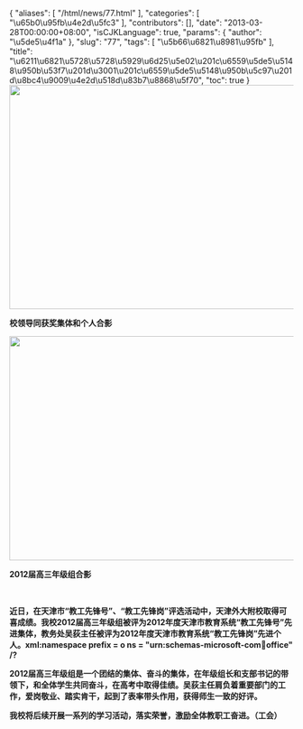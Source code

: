 {
    "aliases": [
        "/html/news/77.html"
    ],
    "categories": [
        "\u65b0\u95fb\u4e2d\u5fc3"
    ],
    "contributors": [],
    "date": "2013-03-28T00:00:00+08:00",
    "isCJKLanguage": true,
    "params": {
        "author": "\u5de5\u4f1a"
    },
    "slug": "77",
    "tags": [
        "\u5b66\u6821\u8981\u95fb"
    ],
    "title": "\u6211\u6821\u5728\u5728\u5929\u6d25\u5e02\u201c\u6559\u5de5\u5148\u950b\u53f7\u201d\u3001\u201c\u6559\u5de5\u5148\u950b\u5c97\u201d\u8bc4\u9009\u4e2d\u518d\u83b7\u8868\u5f70",
    "toc": true
}
**<img
    src="https://cdn.tfls.online/mirror/full/ed4251eca974ea45c338ecea0bd73e3762fc5a63.jpg"
    style="display:block;margin-left:auto;margin-right:auto;"
    decoding="async"
    fetchpriority="auto"
    loading="lazy"
    height="397"
    width="600"
/>**

**校领导同获奖集体和个人合影**

**<img
    src="https://cdn.tfls.online/mirror/full/8549f4e4bc297d9459f8989d00a9ce3a36aa3a9f.jpg"
    style="display:block;margin-left:auto;margin-right:auto;"
    decoding="async"
    fetchpriority="auto"
    loading="lazy"
    height="397"
    width="600"
/>**

**2012届高三年级组合影**

 

**近日，在天津市“教工先锋号”、“教工先锋岗”评选活动中，天津外大附校取得可喜成绩。我校2012届高三年级组被评为2012年度天津市教育系统“教工先锋号”先进集体，教务处吴荻主任被评为2012年度天津市教育系统“教工先锋岗”先进个人。xml:namespace prefix = o ns = "urn:schemas-microsoft-com:office:office" /?**

**2012届高三年级组是一个团结的集体、奋斗的集体，在年级组长和支部书记的带领下，和全体学生共同奋斗，在高考中取得佳绩。吴荻主任肩负着重要部门的工作，爱岗敬业、踏实肯干，起到了表率带头作用，获得师生一致的好评。**

**我校将后续开展一系列的学习活动，落实荣誉，激励全体教职工奋进。（工会）**

